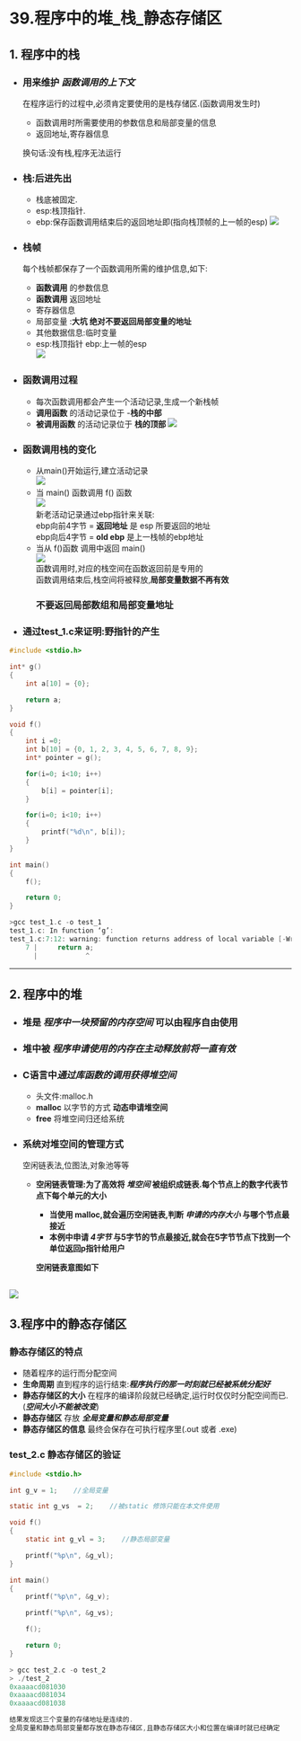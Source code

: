 # 39.程序中的堆_栈_静态存储区
## 1. 程序中的栈

- ### **用来维护 *函数调用的上下文***
	在程序运行的过程中,必须肯定要使用的是栈存储区.(函数调用发生时)
	- 函数调用时所需要使用的参数信息和局部变量的信息
	- 返回地址,寄存器信息  

	换句话:没有栈,程序无法运行
- ### 栈:后进先出
	- 栈底被固定.
	- esp:栈顶指针.
	- ebp:保存函数调用结束后的返回地址即(指向栈顶帧的上一帧的esp)
	![](39/pic_1.png)
- ### 栈帧  
	每个栈帧都保存了一个函数调用所需的维护信息,如下:  
	- **函数调用** 的参数信息
	- **函数调用** 返回地址
	- 寄存器信息
	- 局部变量 :**大坑 绝对不要返回局部变量的地址**
	- 其他数据信息:临时变量
	- esp:栈顶指针 ebp:上一帧的esp  
	![](39/pic_2.png)

- ### 函数调用过程
	- 每次函数调用都会产生一个活动记录,生成一个新栈帧
	- **调用函数** 的活动记录位于 -**栈的中部**
	- **被调用函数** 的活动记录位于 **栈的顶部**
	![](39/pic_3.png)

- ### 函数调用栈的变化
	- 从main()开始运行,建立活动记录  
	![](39/pic_4.png)  
	- 当 main() 函数调用 f() 函数  
	![](pic/pic_5.png)  
	新老活动记录通过ebp指针来关联:  
	ebp向前4字节 = **返回地址** 是 esp 所要返回的地址  
	ebp向后4字节 = **old ebp** 是上一栈帧的ebp地址
	- 当从 f()函数 调用中返回 main()  
	![](39/pic_6.png)  
	函数调用时,对应的栈空间在函数返回前是专用的  
	函数调用结束后,栈空间将被释放,**局部变量数据不再有效**
		### 不要返回局部数组和局部变量地址
- ### 通过test_1.c来证明:野指针的产生
```c
#include <stdio.h>

int* g()
{
    int a[10] = {0};

    return a;
}

void f()
{
    int i =0;
    int b[10] = {0, 1, 2, 3, 4, 5, 6, 7, 8, 9};
    int* pointer = g();

    for(i=0; i<10; i++)
    {
        b[i] = pointer[i];
    }

    for(i=0; i<10; i++)
    {
        printf("%d\n", b[i]);
    }
}

int main()
{
    f();

    return 0;
}

>gcc test_1.c -o test_1
test_1.c: In function ‘g’:
test_1.c:7:12: warning: function returns address of local variable [-Wreturn-local-addr]
    7 |     return a;
      |            ^
```
--------

## 2. 程序中的堆
- ### **堆是 *程序中一块预留的内存空间* 可以由程序自由使用**
- ### **堆中被 *程序申请使用的内存在主动释放前将一直有效***
- ### C语言中*通过库函数的调用获得堆空间*
	- 头文件:malloc.h
	- **malloc** 以字节的方式 **动态申请堆空间**
	- **free** 将堆空间归还给系统
- ### 系统对堆空间的管理方式
	空闲链表法,位图法,对象池等等  
	- **空闲链表管理:为了高效将 *堆空间* 被组织成链表.每个节点上的数字代表节点下每个单元的大小**  
		- **当使用 malloc,就会遍历空闲链表,判断 *申请的内存大小* 与哪个节点最接近**
		- **本例中申请 *4字节* 与5字节的节点最接近,就会在5字节节点下找到一个单位返回p指针给用户**  

		**空闲链表意图如下**

![](39/pic_7.png)
--------
## 3.程序中的静态存储区
### **静态存储区的特点**
- 随着程序的运行而分配空间
- **生命周期** 直到程序的运行结束:***程序执行的那一时刻就已经被系统分配好***
- **静态存储区的大小** 在程序的编译阶段就已经确定,运行时仅仅时分配空间而已.(***空间大小不能被改变***)
- **静态存储区** 存放 ***全局变量和静态局部变量***
- **静态存储区的信息** 最终会保存在可执行程序里(.out 或者 .exe)
### **test_2.c 静态存储区的验证**
```c
#include <stdio.h>

int g_v = 1;    //全局变量

static int g_vs  = 2;    //被static 修饰只能在本文件使用

void f()
{
    static int g_vl = 3;    //静态局部变量

    printf("%p\n", &g_vl);
}

int main()
{
    printf("%p\n", &g_v);

    printf("%p\n", &g_vs);

    f();

    return 0;
}

> gcc test_2.c -o test_2
> ./test_2
0xaaaacd081030
0xaaaacd081034
0xaaaacd081038

结果发现这三个变量的存储地址是连续的.
全局变量和静态局部变量都存放在静态存储区,且静态存储区大小和位置在编译时就已经确定
```

